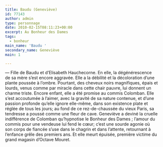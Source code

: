 ```yaml
---
title: Baudu (Geneviève)
id: 77143
author: admin
type: personnage
date: 2010-02-15T08:11:23+00:00
excerpt: Au Bonheur des Dames
tags:
  - bonheur
main_name: 'Baudu '
secondary_name: Geneviève
main: 1

---
```

— Fille de Baudu et d&rsquo;Elisabeth Hauchecorne. En elle, la dégénérescence de sa mère s&rsquo;est encore aggravée. Elle a la débilité et la décoloration d&rsquo;une plante poussée à l&rsquo;ombre. Pourtant, des cheveux noirs magnifiques, épais et lourds, venus comme par miracle dans cette chair pauvre, lui donnent un charme triste. Encore enfant, elle a été promise au commis Colomban. Elle s&rsquo;est accoutumée à l&rsquo;aimer, avec la gravité de sa nature contenue, et d&rsquo;une passion profonde qu&rsquo;elle ignore elle-même, dans son existence plate et réglée de tous les jours; au fond de ce rez-de-chaussée du vieux Paris, sa tendresse a poussé comme une fleur de cave. Geneviève a deviné la cruelle indifférence de Colomban qu&rsquo;hypnotise le Bonheur des Dames ; l&rsquo;amour du commis pour une vendeuse lui fend le cœur; c&rsquo;est une sourde agonie où son corps de fiancée s&rsquo;use dans le chagrin et dans l&rsquo;attente, retournant à l&rsquo;enfance grêle des premiers ans. Et elle meurt épuisée, première victime du grand magasin d&rsquo;Octave Mouret. 
